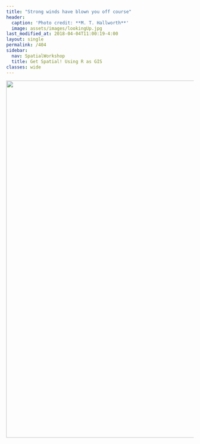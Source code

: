 ```yaml
---
title: "Strong winds have blown you off course"
header:
  caption: 'Photo credit: **M. T. Hallworth**'
  image: assets/images/lookingUp.jpg
last_modified_at: 2018-04-04T11:00:19-4:00
layout: single
permalink: /404
sidebar:
  nav: SpatialWorkshop
  title: Get Spatial! Using R as GIS
classes: wide
---
```


<img src="../assets/images/wind404.gif" style="width:10in; align:center"> 







